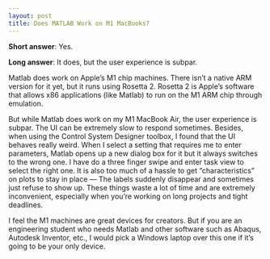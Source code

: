 ```yaml
---
layout: post
title: Does MATLAB Work on M1 MacBooks?
---
```




**Short answer**: Yes.

**Long answer**: It does, but the user experience is subpar.

Matlab does work on Apple’s M1 chip machines. There isn’t a native ARM version for it yet, but it runs using Rosetta 2. Rosetta 2 is Apple’s software that allows x86 applications (like Matlab) to run on the M1 ARM chip through emulation.

But while Matlab does work on my M1 MacBook Air, the user experience is subpar. The UI can be extremely slow to respond sometimes. Besides, when using the Control System Designer toolbox, I found that the UI behaves really weird. When I select a setting that requires me to enter parameters, Matlab opens up a new dialog box for it but it always switches to the wrong one. I have do a three finger swipe and enter task view to select the right one. It is also too much of a hassle to get “characteristics” on plots to stay in place — The labels suddenly disappear and sometimes just refuse to show up. These things waste a lot of time and are extremely inconvenient, especially when you’re working on long projects and tight deadlines.

I feel the M1 machines are great devices for creators. But if you are an engineering student who needs Matlab and other software such as Abaqus, Autodesk Inventor, etc., I would pick a Windows laptop over this one if it’s going to be your only device.
